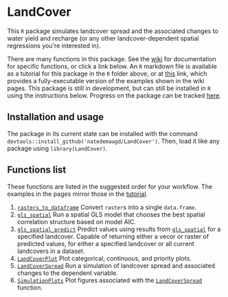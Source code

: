# LandCover
This `R` package simulates landcover spread and the associated changes to water yield and recharge (or any other landcover-dependent spatial regressions you're interested in).

There are many functions in this package. See the [wiki](https://github.com/natedemaagd/LandCover/wiki) for documentation for specific functions, or click a link below. An `R` markdown file is available as a tutorial for this package in the `R` folder above, or at [this](R/LandCover-example.Rmd) link, which provides a fully-executable version of the examples shown in the wiki pages. This package is still in development, but can still be installed in `R` using the instructions below. Progress on the package can be tracked [here](https://github.com/natedemaagd/LandCover/wiki/Project-Outline).


## Installation and usage
The package in its current state can be installed with the command `devtools::install_github('natedemaagd/LandCover')`. Then, load it like any package using `library(LandCover)`.


## Functions list
These functions are listed in the suggested order for your workflow. The examples in the pages mirror those in the [tutorial](R/LandCover-example.Rmd).
1. [`rasters_to_dataframe`](https://github.com/natedemaagd/LandCover/wiki/rasters_to_dataframe) Convert `raster`s into a single `data.frame`.
1. [`gls_spatial`](https://github.com/natedemaagd/LandCover/wiki/gls_spatial) Run a spatial GLS model that chooses the best spatial correlation structure based on model AIC.
1. [`gls_spatial_predict`](https://github.com/natedemaagd/LandCover/wiki/gls_spatial_predict) Predict values using results from [`gls_spatial`](https://github.com/natedemaagd/LandCover/wiki/gls_spatial) for a specified landcover. Capable of returning either a vecor or raster of predicted values, for either a specified landcover or all current landcovers in a dataset.
1. [`LandCoverPlot`](https://github.com/natedemaagd/LandCover/wiki/LandCoverPlot) Plot categorical, continuous, and priority plots.
1. [`LandCoverSpread`](https://github.com/natedemaagd/LandCover/wiki/LandCoverSpread) Run a simulation of landcover spread and associated changes to the dependent variable.
1. [`SimulationPlots`](https://github.com/natedemaagd/LandCover/wiki/SimulationPlots) Plot figures associated with the [`LandCoverSpread`](https://github.com/natedemaagd/LandCover/wiki/LandCoverSpread) function.
